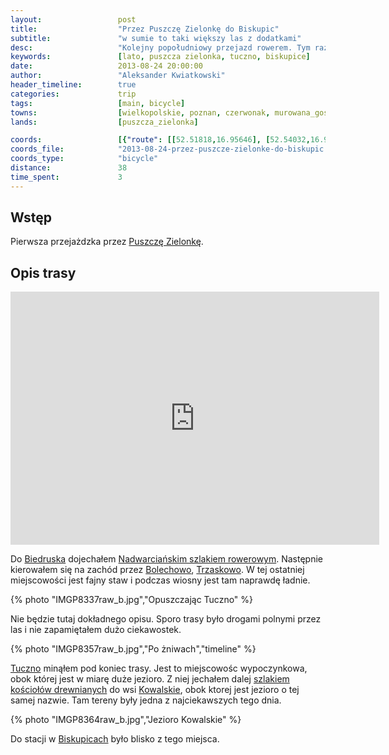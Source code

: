 ```yaml
---
layout:                 post
title:                  "Przez Puszczę Zielonkę do Biskupic"
subtitle:               "w sumie to taki większy las z dodatkami"
desc:                   "Kolejny popołudniowy przejazd rowerem. Tym razem chciałem przejechać przez Puszczę Zielonkę."
keywords:               [lato, puszcza zielonka, tuczno, biskupice]
date:                   2013-08-24 20:00:00
author:                 "Aleksander Kwiatkowski"
header_timeline:        true
categories:             trip
tags:                   [main, bicycle]
towns:                  [wielkopolskie, poznan, czerwonak, murowana_goslina, pobiedziska]
lands:                  [puszcza_zielonka]

coords:                 [{"route": [[52.51818,16.95646], [52.54032,16.95448], [52.54178,16.97835], [52.54450,16.99174], [52.53113,17.02212], [52.53526,17.05070], [52.52810,17.07182], [52.51572,17.13662], [52.49775,17.16065], [52.48490,17.15447], [52.47679,17.18606], [52.46712,17.17043]], "type": "bicycle"}, {"route": [[52.46707,17.17028], [52.41381,16.95673], [52.41381,16.91639], [52.40271,16.91210]], "type": "train"}]
coords_file:            "2013-08-24-przez-puszcze-zielonke-do-biskupic.json"
coords_type:            "bicycle"
distance:               38
time_spent:             3
---
```


[wiki-szlak-kosc]:       https://pl.wikipedia.org/wiki/Szlak_ko%C5%9Bcio%C5%82%C3%B3w_drewnianych_wok%C3%B3%C5%82_Puszczy_Zielonka
[wiki-biedrusko]:        https://pl.wikipedia.org/wiki/Biedrusko
[wiki-nadwarcianski]:    https://pl.wikipedia.org/wiki/Nadwarcia%C5%84ski_Szlak_Rowerowy
[wiki-bolechowo]:        https://pl.wikipedia.org/wiki/Bolechowo_(wojew%C3%B3dztwo_wielkopolskie)
[wiki-trzaskowo]:        https://pl.wikipedia.org/wiki/Trzaskowo
[wiki-tuczno]:           https://pl.wikipedia.org/wiki/Tuczno_(wojew%C3%B3dztwo_wielkopolskie)
[wiki-kowalskie]:        https://pl.wikipedia.org/wiki/Kowalskie_(wojew%C3%B3dztwo_wielkopolskie)
[wiki-biskupice]:        https://pl.wikipedia.org/wiki/Biskupice_(powiat_pozna%C5%84ski)
[wiki-puszcza-zielonka]: https://pl.wikipedia.org/wiki/Park_Krajobrazowy_Puszcza_Zielonka

Wstęp
-----

Pierwsza przejażdzka przez [Puszczę Zielonkę][wiki-puszcza-zielonka].


Opis trasy
----------

<iframe height='405' width='590' frameborder='0' allowtransparency='true' scrolling='no' src='https://www.strava.com/activities/137188530/embed/0bf41ac8fb78d5ac54ad4bd8ecc927a6c1446868'></iframe>

Do [Biedruska][wiki-biedrusko] dojechałem [Nadwarciańskim szlakiem rowerowym][wiki-nadwarcianski].
Następnie kierowałem się na zachód
przez [Bolechowo][wiki-bolechowo], [Trzaskowo][wiki-trzaskowo]. W tej ostatniej miejscowości
jest fajny staw i podczas wiosny jest tam naprawdę ładnie.

{% photo "IMGP8337raw_b.jpg","Opuszczając Tuczno" %}

Nie będzie tutaj dokładnego opisu. Sporo trasy było drogami polnymi przez las i
nie zapamiętałem dużo ciekawostek.

{% photo "IMGP8357raw_b.jpg","Po żniwach","timeline" %}

[Tuczno][wiki-tuczno] minąłem pod koniec trasy. Jest to miejscowośc wypoczynkowa, obok
której jest w miarę duże jezioro. Z niej jechałem dalej
[szlakiem kościołów drewnianych][wiki-szlak-kosc] do wsi [Kowalskie][wiki-kowalskie],
obok ktorej jest jezioro o tej samej nazwie. Tam tereny były
jedna z najciekawszych tego dnia.

{% photo "IMGP8364raw_b.jpg","Jezioro Kowalskie" %}

Do stacji w [Biskupicach][wiki-biskupice] było blisko z tego miejsca.

